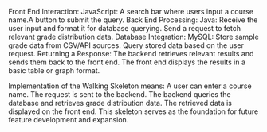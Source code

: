 Front End Interaction: JavaScript: A search bar where users input a course name.A button to submit the query.
Back End Processing: Java: Receive the user input and format it for database querying. Send a request to fetch relevant grade distribution data.
Database Integration: MySQL: Store sample grade data from CSV/API sources. Query stored data based on the user request.
Returning a Response: The backend retrieves relevant results and sends them back to the front end. The front end displays the results in a basic table or graph format.

Implementation of the Walking Skeleton means:
A user can enter a course name.
The request is sent to the backend.
The backend queries the database and retrieves grade distribution data.
The retrieved data is displayed on the front end.
This skeleton serves as the foundation for future feature development and expansion.
